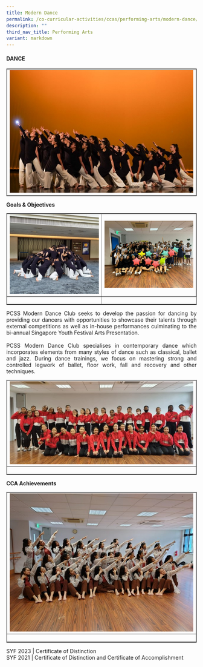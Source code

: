```yaml
---
title: Modern Dance
permalink: /co-curricular-activities/ccas/performing-arts/modern-dance/
description: ""
third_nav_title: Performing Arts
variant: markdown
---
```

<h4><strong>DANCE</strong></h4>
<table style="border-collapse: collapse; width: 100%;" border="1">
<tbody>
<tr>
<td style="width: 33.3333%;"><img style="width: 100%;" src="/images/Dance_1.jpg"></td>
</tr>
</tbody>
</table>
<p><b>Goals &amp; Objectives </b></p>
<table style="border-collapse: collapse; width: 100%;" border="1">
<tbody>
<tr>
<td style="width: 33.3333%;"><img style="width: 100%;" src="/images/Dance_2.jpg"></td>
	<td style="width: 33.3333%;"><img style="width: 100%;" src="/images/Dance_3.jpg"></td>
</tr>
<tr>
<td style="width: 33.3333%;"><p style="text-align: center;"></p></td>
</tr>
</tbody>
</table>
<p></p><p align="justify">PCSS Modern Dance Club seeks to develop the passion for dancing by providing our dancers with opportunities to showcase their talents through external competitions  as well as in-house performances culminating to the bi-annual Singapore Youth Festival Arts Presentation.<br><br>PCSS Modern Dance Club specialises in contemporary dance which incorporates elements from many styles of dance such as classical, ballet and jazz. During dance trainings, we focus on mastering strong and controlled legwork of ballet, floor work, fall and recovery and other techniques.
</p>
<table style="border-collapse: collapse; width: 100%;" border="1">
<tbody>
<tr>
<td style="width: 33.3333%;"><img style="width: 100%;" src="/images/Dance_4.jpg"></td>
</tr>
<tr>
<td style="width: 33.3333%;"><p style="text-align: center;"></p></td>
</tr>
</tbody>
</table>
<p><b>CCA Achievements </b></p>

<table style="border-collapse: collapse; width: 100%;" border="1">
<tbody>
<tr>
<td style="width: 33.3333%;"><img style="width: 100%;" src="/images/Dance_5.jpg"></td>
</tr>
<tr>
<td style="width: 33.3333%;"><p style="text-align: center;"></p></td>
</tr>
</tbody>
</table>
<p></p><p align="justify">SYF 2023 | Certificate of Distinction<br>
SYF 2021 | Certificate of Distinction and Certificate of Accomplishment
</p>